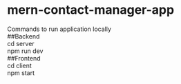 # mern-contact-manager-app
Commands to run application locally <br />
##Backend <br />
cd server <br />
npm run dev <br />
##Frontend <br />
cd client<br />
npm start<br />
